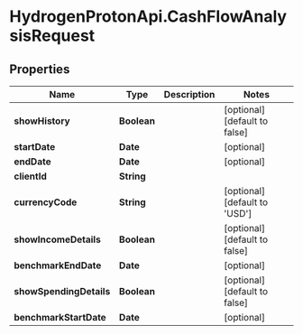 # HydrogenProtonApi.CashFlowAnalysisRequest

## Properties
Name | Type | Description | Notes
------------ | ------------- | ------------- | -------------
**showHistory** | **Boolean** |  | [optional] [default to false]
**startDate** | **Date** |  | [optional] 
**endDate** | **Date** |  | [optional] 
**clientId** | **String** |  | 
**currencyCode** | **String** |  | [optional] [default to 'USD']
**showIncomeDetails** | **Boolean** |  | [optional] [default to false]
**benchmarkEndDate** | **Date** |  | [optional] 
**showSpendingDetails** | **Boolean** |  | [optional] [default to false]
**benchmarkStartDate** | **Date** |  | [optional] 


